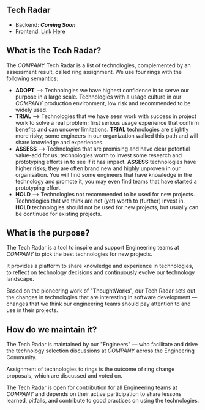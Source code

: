 ## Tech Radar

- Backend: **_Coming Soon_**
- Frontend: [Link Here](https://radar.thoughtworks.com/?sheetId=https://docs.google.com/spreadsheets/d/1gXgm2ukRY96W5SIb6zOQ7WLR-3E6I4xQS_VEHQr_how/edit?usp=sharing&sheetName=Frontend%20Radar)

## What is the Tech Radar?

The _COMPANY_ Tech Radar is a list of technologies, complemented by an assessment result, called ring assignment. We use four rings with the following semantics:

- **ADOPT** —> Technologies we have highest confidence in to serve our purpose in a large scale. Technologies with a usage culture in our _COMPANY_ production environment, low risk and recommended to be widely used.
- **TRIAL** —> Technologies that we have seen work with success in project work to solve a real problem; first serious usage experience that confirm benefits and can uncover limitations. **TRIAL** technologies are slightly more risky; some engineers in our organization walked this path and will share knowledge and experiences.
- **ASSESS** —> Technologies that are promising and have clear potential value-add for us; technologies worth to invest some research and prototyping efforts in to see if it has impact. **ASSESS** technologies have higher risks; they are often brand new and highly unproven in our organisation. You will find some engineers that have knowledge in the technology and promote it, you may even find teams that have started a prototyping effort.
- **HOLD** —> Technologies not recommended to be used for new projects. Technologies that we think are not (yet) worth to (further) invest in. **HOLD** technologies should not be used for new projects, but usually can be continued for existing projects.

## What is the purpose?

The Tech Radar is a tool to inspire and support Engineering teams at _COMPANY_ to pick the best technologies for new projects.

It provides a platform to share knowledge and experience in technologies, to reflect on technology decisions and continuously evolve our technology landscape.

Based on the pioneering work of "ThoughtWorks", our Tech Radar sets out the changes in technologies that are interesting in software development — changes that we think our engineering teams should pay attention to and use in their projects.

## How do we maintain it?

The Tech Radar is maintained by our "Engineers" — who facilitate and drive the technology selection discussions at _COMPANY_ across the Engineering Community.

Assignment of technologies to rings is the outcome of ring change proposals, which are discussed and voted on.

The Tech Radar is open for contribution for all Engineering teams at _COMPANY_ and depends on their active participation to share lessons learned, pitfalls, and contribute to good practices on using the technologies.
